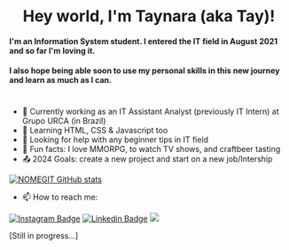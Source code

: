 <h1 align="center"> Hey world, I'm Taynara (aka Tay)!  </h1>

#### I'm an Information System student. I entered the IT field in August 2021 and so far I'm loving it.
#### I also hope being able soon to use my personal skills in this new journey and learn as much as I can.

#
- :small_blue_diamond: Currently working as an IT Assistant Analyst (previously IT Intern) at Grupo URCA (in Brazil)
- :small_blue_diamond: Learning HTML, CSS & Javascript too
- :small_blue_diamond: Looking for help with any beginner tips in IT field
- :small_blue_diamond: Fun facts: I love MMORPG, to watch TV shows, and craftbeer tasting 
- :outbox_tray: 2024 Goals: create a new project and start on a new job/Intership


[![NOMEGIT GitHub stats](https://github-readme-stats.vercel.app/api?username=Tay-Nery)](https://github.com/Tay-Nery/github-readme-stats)


- 📫 How to reach me:

[![Instagram Badge](https://img.shields.io/badge/Instagram-E4405F?style=for-the-badge&logo=instagram&logoColor=white&link=LINK_INSTAGRAM)](https://www.instagram.com/tay.nery/) [![Linkedin Badge](https://img.shields.io/badge/Linkedin-0072b1?style=for-the-badge&logo=linkedin&logoColor=white&link=LINK_LINKEDIN)](https://www.linkedin.com/in/taynara-nery-silva-84884a110/) <a href="https://discord.com/channels/@me" target="_blank"><img src="https://img.shields.io/badge/Discord-7289DA?style=for-the-badge&logo=discord&logoColor=white" target="_blank"></a> 

[Still in progress...]
